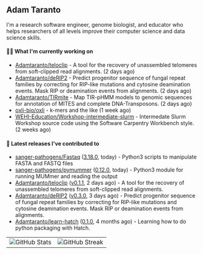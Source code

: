 ## Adam Taranto

I'm a research software engineer, genome biologist, and educator who helps researchers of all levels
improve their computer science and data science skills.

#### 👩‍💻 What I'm currently working on

- [Adamtaranto/teloclip](https://github.com/Adamtaranto/teloclip) -  A tool for the recovery of unassembled telomeres from soft-clipped read alignments. (2 days ago)
- [Adamtaranto/deRIP2](https://github.com/Adamtaranto/deRIP2) - Predict progenitor sequence of fungal repeat families by correcting for RIP-like mutations and cytosine deamination events. Mask RIP or deamination events from alignments. (2 days ago)
- [Adamtaranto/TIRmite](https://github.com/Adamtaranto/TIRmite) - Map TIR-pHMM models to genomic sequences for annotation of MITES and complete DNA-Transposons. (2 days ago)
- [oxli-bio/oxli](https://github.com/oxli-bio/oxli) - k-mers and the like (1 week ago)
- [WEHI-Education/Workshop-intermediate-slurm](https://github.com/WEHI-Education/Workshop-intermediate-slurm) - Intermedate Slurm Workshop source code using the Software Carpentry Workbench style. (2 weeks ago)

#### 🔭 Latest releases I've contributed to

- [sanger-pathogens/Fastaq](https://github.com/sanger-pathogens/Fastaq) ([3.18.0](https://github.com/sanger-pathogens/Fastaq/releases/tag/3.18.0), today) - Python3 scripts to manipulate FASTA and FASTQ files
- [sanger-pathogens/pymummer](https://github.com/sanger-pathogens/pymummer) ([0.12.0](https://github.com/sanger-pathogens/pymummer/releases/tag/0.12.0), today) - Python3 module for running MUMmer and reading the output
- [Adamtaranto/teloclip](https://github.com/Adamtaranto/teloclip) ([v0.1.1](https://github.com/Adamtaranto/teloclip/releases/tag/v0.1.1), 2 days ago) -  A tool for the recovery of unassembled telomeres from soft-clipped read alignments.
- [Adamtaranto/deRIP2](https://github.com/Adamtaranto/deRIP2) ([v0.3.0](https://github.com/Adamtaranto/deRIP2/releases/tag/v0.3.0), 3 days ago) - Predict progenitor sequence of fungal repeat families by correcting for RIP-like mutations and cytosine deamination events. Mask RIP or deamination events from alignments.
- [Adamtaranto/learn-hatch](https://github.com/Adamtaranto/learn-hatch) ([0.1.0](https://github.com/Adamtaranto/learn-hatch/releases/tag/0.1.0), 4 months ago) - Learning how to do python packaging with Hatch.

<table>
  <tr style="border: none">
    <td valign="top" style="border: none">
      <img src="https://github-readme-stats.vercel.app/api?username=adamtaranto&rank_icon=percentile&show_icons=true&theme=transparent" alt="GitHub Stats" />
    </td>
    <td valign="top" style="border: none">
      <img src="https://github-readme-streak-stats.herokuapp.com?user=adamtaranto&mode=weekly&theme=transparent" alt="GitHub Streak" />
    </td>
  </tr>
</table>